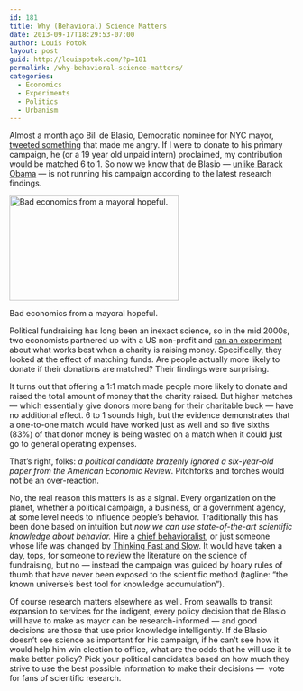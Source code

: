 ```yaml
---
id: 181
title: Why (Behavioral) Science Matters
date: 2013-09-17T18:29:53-07:00
author: Louis Potok
layout: post
guid: http://louispotok.com/?p=181
permalink: /why-behavioral-science-matters/
categories:
  - Economics
  - Experiments
  - Politics
  - Urbanism
---
```

Almost a month ago Bill de Blasio, Democratic nominee for NYC mayor, [tweeted something](https://twitter.com/deBlasioNYC/status/371689879811670018) that made me angry. If I were to donate to his primary campaign, he (or a 19 year old unpaid intern) proclaimed, my contribution would be matched 6 to 1. So now we know that de Blasio &#8212; [unlike Barack Obama](http://www.nytimes.com/2012/11/13/health/dream-team-of-behavioral-scientists-advised-obama-campaign.html?pagewanted=all) &#8212; is not running his campaign according to the latest research findings.

<div id="attachment_193" style="width: 310px" class="wp-caption alignnone">
  <a href="http://louispotok.com/wp-content/uploads/2013/09/DiBlasio.jpg"><img aria-describedby="caption-attachment-193" loading="lazy" class="size-medium wp-image-193" alt="Bad economics from a mayoral hopeful." src="http://louispotok.com/wp-content/uploads/2013/09/DiBlasio-300x186.jpg" width="300" height="186" srcset="https://louispotok.com/wp-content/uploads/2013/09/DiBlasio-300x186.jpg 300w, https://louispotok.com/wp-content/uploads/2013/09/DiBlasio.jpg 495w" sizes="(max-width: 300px) 100vw, 300px" /></a>
  
  <p id="caption-attachment-193" class="wp-caption-text">
    Bad economics from a mayoral hopeful.
  </p>
</div>

Political fundraising has long been an inexact science, so in the mid 2000s, two economists partnered up with a US non-profit and [ran an experiment](http://www.nber.org/papers/w12338) about what works best when a charity is raising money. Specifically, they looked at the effect of matching funds. Are people actually more likely to donate if their donations are matched? Their findings were surprising.

It turns out that offering a 1:1 match made people more likely to donate and raised the total amount of money that the charity raised. But higher matches &#8212; which essentially give donors more bang for their charitable buck &#8212; have no additional effect. 6 to 1 sounds high, but the evidence demonstrates that a one-to-one match would have worked just as well and so five sixths (83%) of that donor money is being wasted on a match when it could just go to general operating expenses.

That&#8217;s right, folks: _a political candidate brazenly ignored a six-year-old paper from the American Economic Review_. Pitchforks and torches would not be an over-reaction.

No, the real reason this matters is as a signal. Every organization on the planet, whether a political campaign, a business, or a government agency, at some level needs to influence people&#8217;s behavior. Traditionally this has been done based on intuition but _now we can use state-of-the-art scientific knowledge about behavior._ Hire a [chief behavioralist](http://blog.opower.com/2013/08/in-interview-with-science-rockstars-opowers-john-balz-highlights-the-power-of-behavioral-science/), or just someone whose life was changed by [Thinking Fast and Slow](http://www.amazon.com/gp/product/0374275637/ref=as_li_ss_tl?ie=UTF8&camp=1789&creative=390957&creativeASIN=0374275637&linkCode=as2&tag=capilactio-20). It would have taken a day, tops, for someone to review the literature on the science of fundraising, but no &#8212; instead the campaign was guided by hoary rules of thumb that have never been exposed to the scientific method (tagline: &#8220;the known universe&#8217;s best tool for knowledge accumulation&#8221;).

Of course research matters elsewhere as well. From seawalls to transit expansion to services for the indigent, every policy decision that de Blasio will have to make as mayor can be research-informed &#8212; and good decisions are those that use prior knowledge intelligently. If de Blasio doesn&#8217;t see science as important for his campaign, if he can&#8217;t see how it would help him win election to office, what are the odds that he will use it to make better policy? Pick your political candidates based on how much they strive to use the best possible information to make their decisions &#8212;  vote for fans of scientific research.